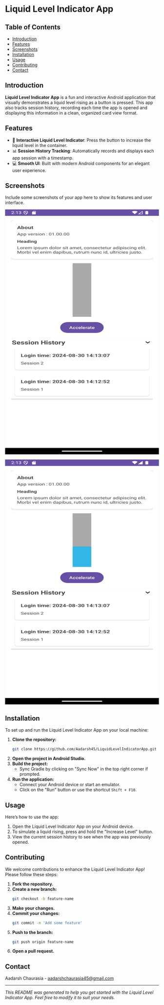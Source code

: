 # Liquid Level Indicator App
## Table of Contents

- [Introduction](#introduction)
- [Features](#features)
- [Screenshots](#screenshots)
- [Installation](#installation)
- [Usage](#usage)
- [Contributing](#contributing)
- [Contact](#contact)

## Introduction

**Liquid Level Indicator App** is a fun and interactive Android application that visually demonstrates a liquid level rising as a button is pressed. This app also tracks session history, recording each time the app is opened and displaying this information in a clean, organized card view format.

## Features

- 🥤 **Interactive Liquid Level Indicator**: Press the button to increase the liquid level in the container.
- 📊 **Session History Tracking**: Automatically records and displays each app session with a timestamp.
- 💻 **Smooth UI**: Built with modern Android components for an elegant user experience.

## Screenshots

Include some screenshots of your app here to show its features and user interface.

<p align="center">
  <img src="https://github.com/Aadarsh45/pixelpaw_Test1/blob/master/Screenshot_20240830_141326.png" width="600" height="800" alt="Image 1">
</p>
<p align="center">
  <img src="https://github.com/Aadarsh45/pixelpaw_Test1/blob/master/Screenshot_20240830_141354.png" width="600" height="800" alt="Image 2">
</p>


## Installation

To set up and run the Liquid Level Indicator App on your local machine:

1. **Clone the repository:**
    ```bash
    git clone https://github.com/Aadarsh45/LiquidLevelIndicatorApp.git
    ```
2. **Open the project in Android Studio.**
3. **Build the project:**
   - Sync Gradle by clicking on "Sync Now" in the top right corner if prompted.
4. **Run the application:**
   - Connect your Android device or start an emulator.
   - Click on the "Run" button or use the shortcut `Shift + F10`.

## Usage

Here’s how to use the app:

1. Open the Liquid Level Indicator App on your Android device.
2. To simulate a liquid rising, press and hold the "Increase Level" button.
3. View the current session history to see when the app was previously opened.

## Contributing

We welcome contributions to enhance the Liquid Level Indicator App! Please follow these steps:

1. **Fork the repository.**
2. **Create a new branch:**
    ```bash
    git checkout -b feature-name
    ```
3. **Make your changes.**
4. **Commit your changes:**
    ```bash
    git commit -m 'Add some feature'
    ```
5. **Push to the branch:**
    ```bash
    git push origin feature-name
    ```
6. **Open a pull request.**

## Contact

Aadarsh Chaurasia - [aadarshchaurasia45@gmail.com](mailto:aadarshchaurasia45@gmail.com)

---

*This README was generated to help you get started with the Liquid Level Indicator App. Feel free to modify it to suit your needs.*
